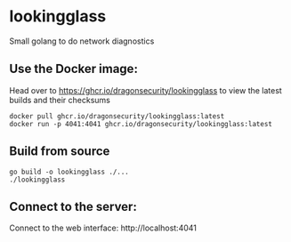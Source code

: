 # lookingglass

Small golang to do network diagnostics

## Use the Docker image:

Head over to https://ghcr.io/dragonsecurity/lookingglass to view the latest builds and their checksums

```shell
docker pull ghcr.io/dragonsecurity/lookingglass:latest
docker run -p 4041:4041 ghcr.io/dragonsecurity/lookingglass:latest
```

## Build from source

```shell
go build -o lookingglass ./...
./lookingglass
```

## Connect to the server:
Connect to the web interface: http://localhost:4041
